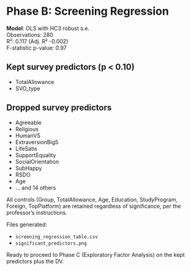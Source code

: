 # Phase B: Screening Regression

**Model**: OLS with HC3 robust s.e.  
Observations: 280  
R²: 0.117 (Adj. R² -0.002)  
F-statistic p-value: 0.97

## Kept survey predictors (p < 0.10)
- TotalAllowance
- SVO_type

## Dropped survey predictors
- Agreeable
- Religious
- HumanVS
- ExtraversionBig5
- LifeSatis
- SupportEquality
- SocialOrientation
- SubHappy
- RSDO
- Age
- … and 14 others

All controls (Group, TotalAllowance, Age, Education, StudyProgram, Foreign, TopPlatform) are retained regardless of significance, per the professor’s instructions.

Files generated:
- `screening_regression_table.csv`
- `significant_predictors.png`

Ready to proceed to Phase C (Exploratory Factor Analysis) on the kept predictors plus the DV.
